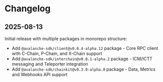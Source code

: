 # Changelog

## 2025-08-13

Initial release with multiple packages in monorepo structure:

- Add `@avalanche-sdk/client@v0.0.4-alpha.12` package - Core RPC client with C-Chain, P-Chain, and X-Chain support
- Add `@avalanche-sdk/interchain@v0.0.1-alpha.2` package - ICM/ICTT messaging and Teleporter integration
- Add `@avalanche-sdk/chainkit@v0.3.0-alpha.0` package - Data, Metrics and Webhooks API support
